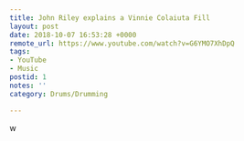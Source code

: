 ```yaml
---
title: John Riley explains a Vinnie Colaiuta Fill
layout: post
date: 2018-10-07 16:53:28 +0000
remote_url: https://www.youtube.com/watch?v=G6YMO7XhDpQ
tags:
- YouTube
- Music
postid: 1
notes: ''
category: Drums/Drumming

---
```

w